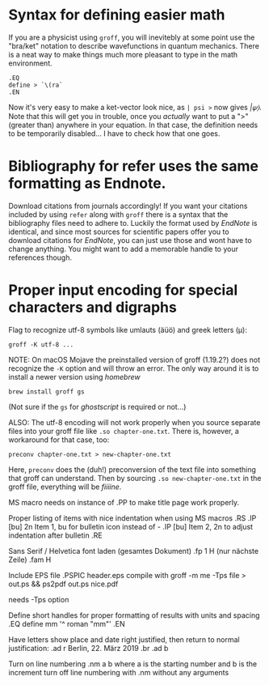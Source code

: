 # Syntax for defining easier math
If you are a physicist using `groff`, you will inevitebly at some point use the 
"bra/ket" notation to describe wavefunctions in quantum mechanics.
There is a neat way to make things much more pleasant to type in the math environment.
```
.EQ
define > `\(ra`
.EN
```
Now it's very easy to make a ket-vector look nice, as `| psi >` now gives *|𝜓⟩*.
Note that this will get you in trouble, once you *actually* want to put a ">" (greater than)
anywhere in your equation. In that case, the definition needs to be temporarily disabled...
I have to check how that one goes.


# Bibliography for refer uses the same formatting as Endnote. 
Download citations from journals accordingly!
If you want your citations included by using `refer` along with `groff` there is a syntax 
that the bibliography files need to adhere to. Luckily the format used by *EndNote* is identical, 
and since most sources for scientific papers offer you to download citations for *EndNote*, you
can just use those and wont have to change anything.
You might want to add a memorable handle to your references though.

# Proper input encoding for special characters and digraphs
Flag to recognize utf-8 symbols like umlauts (äüö) and greek letters (µ):
```
groff -K utf-8 ...
```
NOTE: On macOS Mojave the preinstalled version of groff (1.19.2?) does not recognize the `-K` option 
and will throw an error. The only way around it is to install a newer version using *homebrew*
```
brew install groff gs
```
(Not sure if the `gs` for *ghostscript* is required or not...)

ALSO: The utf-8 encoding will not work properly when you source separate files 
into your groff file like `.so chapter-one.txt`.
There is, however, a workaround for that case, too:
```
preconv chapter-one.txt > new-chapter-one.txt
```
Here, `preconv` does the (duh!) preconversion of the text file into something that 
groff can understand. Then by sourcing `.so new-chapter-one.txt` in the groff file,
everything will be *fiiiine*.



MS macro needs on instance of .PP to make title page work properly.

Proper listing of items with nice indentation when using MS macros
	.RS
	.IP \[bu] 2n
	Item 1, bu for bulletin icon instead of -
	.IP \[bu]
	Item 2, 2n to adjust indentation after bulletin
	.RE

Sans Serif / Helvetica font laden 
(gesamtes Dokument)
	.fp 1 H
(nur nächste Zeile)
	.fam H

Include EPS file
	.PSPIC header.eps
compile with 
	groff -m me -Tps file > out.ps && ps2pdf out.ps nice.pdf

needs -Tps option

Define short handles for proper formatting of results with units and spacing
	.EQ
	define mm '^ roman "mm"'
	.EN


Have letters show place and date right justified, then return to normal justification:
	.ad r
	Berlin, 22. März 2019
	.br
	.ad b

Turn on line numbering
	.nm a b
where a is the starting number and b is the increment
turn off line numbering with .nm without any arguments
